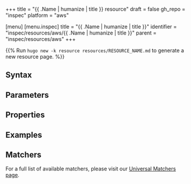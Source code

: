 +++
title = "{{ .Name | humanize | title }} resource"
draft = false
gh_repo = "inspec"
platform = "aws"

[menu]
  [menu.inspec]
    title = "{{ .Name | humanize | title }}"
    identifier = "inspec/resources/aws/{{ .Name | humanize | title }}"
    parent = "inspec/resources/aws"
+++


{{% Run `hugo new -k resource resources/RESOURCE_NAME.md` to generate a new resource page. %}}

## Syntax

## Parameters

## Properties

## Examples

## Matchers

For a full list of available matchers, please visit our [Universal Matchers page](https://docs.chef.io/inspec/matchers/).

